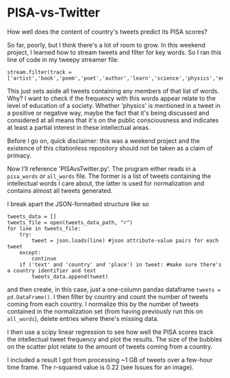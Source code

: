 # PISA-vs-Twitter
How well does the content of country's tweets predict its PISA scores? 

So far, poorly, but I think there's a lot of room to grow. In this weekend project, I learned how to stream tweets and filter for key words. So I ran this line of code in my tweepy streamer file:

```
stream.filter(track = ['artist','book','poem','poet','author','learn','science','physics','engineering','math'])
```

This just sets aside all tweets containing any members of that list of words. Why? I want to check if the frequency with this words appear relate to the level of education of a society. Whether 'physics' is mentioned in a tweet in a positive or negative way, maybe the fact that it's being discussed and considered at all means that it's on the public consciousness and indicates at least a partial interest in these intellectual areas. 

Before I go on, quick disclaimer: this was a weekend project and the existence of this citationless repository should not be taken as a claim of primacy.

Now I'll reference 'PISAvsTwitter.py'. The program either reads in a `pisa_words` or `all_words` file. The former is a list of tweets containing the intellectual words I care about, the latter is used for normalization and contains almost all tweets generated.

I break apart the JSON-formatted structure like so

```
tweets_data = []
tweets_file = open(tweets_data_path, "r")
for line in tweets_file:
    try:
        tweet = json.loads(line) #json attribute-value pairs for each tweet
    except:
        continue
    if ('text' and 'country' and 'place') in tweet: #make sure there's a country identifier and text
        tweets_data.append(tweet)
```

and then create, in this case, just a one-column pandas dataframe `tweets = pd.DataFrame()`. I then filter by country and count the number of tweets coming from each country. I normalize this by the number of tweets contained in the normalization set (from having previously run this on `all_words`), delete entries where there's missing data.

I then use a scipy linear regression to see how well the PISA scores track the intellectual tweet frequency and plot the results. The size of the bubbles on the scatter plot relate to the amount of tweets coming from a country. 

I included a result I got from processing ~1 GB of tweets over a few-hour time frame. The r-squared value is 0.22 (see Issues for an image).


